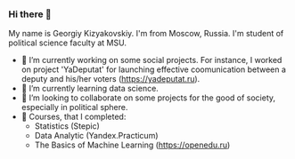 ### Hi there 👋
My name is Georgiy Kizyakovskiy. I'm from Moscow, Russia. I'm student of political science faculty at MSU.


- 🔭 I’m currently working on some social projects. For instance, I worked on project 'YaDeputat' for launching effective coomunication between a deputy and his/her voters (https://yadeputat.ru).
- 🌱 I’m currently learning data science.
- 👯 I’m looking to collaborate on some projects for the good of society, especially in political sphere.
- 🤔 Сourses, that I completed:
  - Statistics (Stepic)
  - Data Analytic (Yandex.Practicum)
  - The Basics of Machine Learning (https://openedu.ru)
